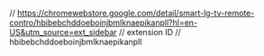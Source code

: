 // https://chromewebstore.google.com/detail/smart-lg-tv-remote-contro/hbibebchddoeboinjbmlknaepikanpll?hl=en-US&utm_source=ext_sidebar
// extension ID
// hbibebchddoeboinjbmlknaepikanpll
